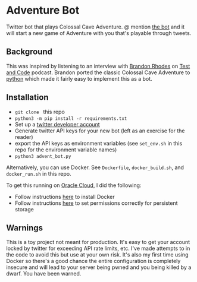 # Adventure Bot

Twitter bot that plays Colossal Cave Adventure.  @ mention [the bot](https://twitter.com/Colossal_Cave) and it will start a new game of Adventure with you that's playable through tweets.

## Background

This was inspired by listening to an interview with [Brandon Rhodes](https://twitter.com/brandon_rhodes) on [Test and Code](https://testandcode.com/151) podcast.  Brandon ported the classic Colossal Cave Adventure to [python](https://github.com/brandon-rhodes/python-adventure) which made it fairly easy to implement this as a bot.

## Installation

- `git clone ` this repo
- `python3 -m pip install -r requirements.txt`
- Set up a [twitter developer account](https://developer.twitter.com/en/apply-for-access)
- Generate twitter API keys for your new bot (left as an exercise for the reader)
- export the API keys as environment variables (see `set_env.sh` in this repo for the environment variable names)
- `python3 advent_bot.py`

Alternatively, you can use Docker.  See `Dockerfile`, `docker_build.sh`, and `docker_run.sh` in this repo.

To get this running on [Oracle Cloud](https://www.oracle.com/cloud/sign-in.html?redirect_uri=https%3A%2F%2Fcloud.oracle.com%2F), I did the following:

- Follow instructions [here](https://oracle-base.com/articles/linux/docker-install-docker-on-oracle-linux-ol8) to install Docker
- Follow instructions [here](https://oracle-base.com/articles/linux/docker-host-file-system-permissions-for-container-persistent-host-volumes) to set permissions correctly for persistent storage


## Warnings

This is a toy project not meant for production.  It's easy to get your account locked by twitter for exceeding API rate limits, etc.  I've made attempts to in the code to avoid this but use at your own risk.  It's also my first time using Docker so there's a good chance the entire configuration is completely insecure and will lead to your server being pwned and you being killed by a dwarf.  You have been warned. 
